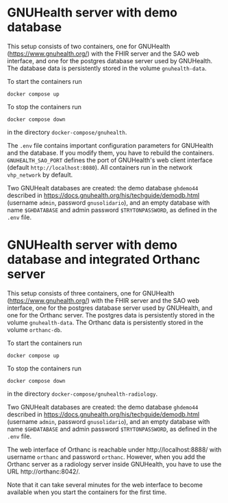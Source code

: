# GNUHealth server with demo database

This setup consists of two containers, one for GNUHealth (https://www.gnuhealth.org/) with the FHIR server and the SAO web interface, and one for the postgres database server used by GNUHealth. The database data is persistently stored in the volume `gnuhealth-data`.

To start the containers run

```
docker compose up
```

To stop the containers run

```
docker compose down
```

in the directory `docker-compose/gnuhealth`.

The `.env` file contains important configuration parameters for GNUHealth and the database. If you modify them, you have to rebuild the containers. `GNUHEALTH_SAO_PORT` defines the port of GNUHealth's web client interface (default `http://localhost:8080`). All containers run in the network `vhp_network` by default.

Two GNUHealt databases are created: the demo database `ghdemo44` described in https://docs.gnuhealth.org/his/techguide/demodb.html (username `admin`, password `gnusolidario`), and an empty database with name `$GHDATABASE` and admin password `$TRYTONPASSWORD`, as defined in the `.env` file.

# GNUHealth server with demo database and integrated Orthanc server

This setup consists of three containers, one for GNUHealth (https://www.gnuhealth.org/) with the FHIR server and the SAO web interface, one for the postgres database server used by GNUHealth, and one for the Orthanc server. The postgres data is persistently stored in the volume `gnuhealth-data`. The Orthanc data is persistently stored in the volume `orthanc-db`.

To start the containers run

```
docker compose up
```

To stop the containers run

```
docker compose down
```

in the directory `docker-compose/gnuhealth-radiology`.

Two GNUHealt databases are created: the demo database `ghdemo44` described in https://docs.gnuhealth.org/his/techguide/demodb.html (username `admin`, password `gnusolidario`), and an empty database with name `$GHDATABASE` and admin password `$TRYTONPASSWORD`, as defined in the `.env` file.

The web interface of Orthanc is reachable under http://localhost:8888/ with username `orthanc` and password `orthanc`. However, when you add the Orthanc server as a radiology server inside GNUHealth, you have to use the URL http://orthanc:8042/.

Note that it can take several minutes for the web interface to become available when you start the containers for the first time.
